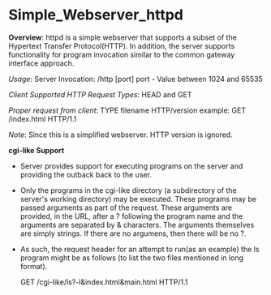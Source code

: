 # Simple_Webserver_httpd

**Overview**: httpd is a simple webserver that supports a subset of the Hypertext Transfer Protocol(HTTP). In addition, the server supports functionality for program invocation similar to the common gateway interface approach.

*Usage*: Server Invocation: /http [port]
                            port - Value between 1024 and 65535

*Client* 
*Supported HTTP Request Types*: HEAD and GET

*Proper request from client*: TYPE filename HTTP/version
                     example: GET /index.html HTTP/1.1

*Note*: Since this is a simplified webserver. HTTP version is ignored.


**cgi-like Support**
* Server provides support for executing programs on the server and providing the outback back to the user.
* Only the programs in the cgi-like directory (a subdirectory of the server's working directory) may be executed. These programs may be passed arguments as part of the request. These arguments are provided, in the URL, after a ? following the program name and the arguments are separated by & characters. The arguments themselves are simply strings. If there are no argumens, then there will be no ?.
* As such, the request header for an attempt to run(as an example) the ls program might be as follows (to list the two files mentioned in long format).
   
   GET /cgi-like/ls?-l&index.html&main.html HTTP/1.1
